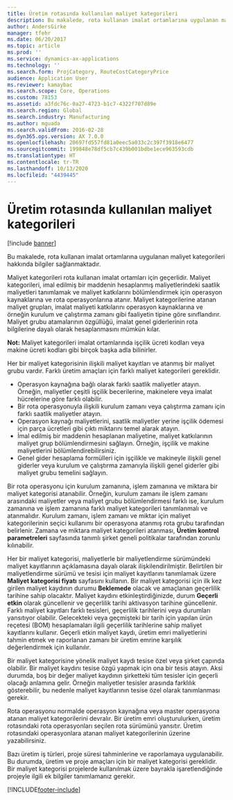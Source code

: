 ```yaml
---
title: Üretim rotasında kullanılan maliyet kategorileri
description: Bu makalede, rota kullanan imalat ortamlarına uygulanan maliyet kategorileri hakkında bilgiler sağlanmaktadır.
author: AndersGirke
manager: tfehr
ms.date: 06/20/2017
ms.topic: article
ms.prod: ''
ms.service: dynamics-ax-applications
ms.technology: ''
ms.search.form: ProjCategory, RouteCostCategoryPrice
audience: Application User
ms.reviewer: kamaybac
ms.search.scope: Core, Operations
ms.custom: 78153
ms.assetid: a3fdc76c-0a27-4723-b1c7-4322f707d89e
ms.search.region: Global
ms.search.industry: Manufacturing
ms.author: mguada
ms.search.validFrom: 2016-02-28
ms.dyn365.ops.version: AX 7.0.0
ms.openlocfilehash: 20697fd557fd81a0eec5a033c2c397f3918e6477
ms.sourcegitcommit: 199848e78df5cb7c439b001bdbe1ece963593cdb
ms.translationtype: HT
ms.contentlocale: tr-TR
ms.lasthandoff: 10/13/2020
ms.locfileid: "4439445"
---
```

# <a name="cost-categories-used-in-production-routing"></a>Üretim rotasında kullanılan maliyet kategorileri

[!include [banner](../includes/banner.md)]

Bu makalede, rota kullanan imalat ortamlarına uygulanan maliyet kategorileri hakkında bilgiler sağlanmaktadır.

Maliyet kategorileri rota kullanan imalat ortamları için geçerlidir. Maliyet kategorileri, imal edilmiş bir maddenin hesaplanmış maliyetlerindeki saatlik maliyetleri tanımlamak ve maliyet katkılarını bölümlendirmek için operasyon kaynaklarına ve rota operasyonlarına atanır. Maliyet kategorilerine atanan maliyet grupları, imalat maliyeti katkılarını operasyon kaynaklarına ve örneğin kurulum ve çalıştırma zamanı gibi faaliyetin tipine göre sınıflandırır. Maliyet grubu atamalarının özgüllüğü, imalat genel giderlerinin rota bilgilerine dayalı olarak hesaplanmasını mümkün kılar. 

**Not:** Maliyet kategorileri imalat ortamlarında işçilik ücreti kodları veya makine ücreti kodları gibi birçok başka adla bilinirler. 

Her bir maliyet kategorisinin ilişkili maliyet kayıtları ve atanmış bir maliyet grubu vardır. Farklı üretim amaçları için farklı maliyet kategorileri gereklidir.

-   Operasyon kaynağına bağlı olarak farklı saatlik maliyetler atayın. Örneğin, maliyetler çeşitli işçilik becerilerine, makinelere veya imalat hücrelerine göre farklı olabilir.
-   Bir rota operasyonuyla ilişkili kurulum zamanı veya çalıştırma zamanı için farklı saatlik maliyetler atayın.
-   Operasyon kaynağı maliyetlerini, saatlik maliyetler yerine işçilik ödemesi için parça ücretleri gibi çıktı miktarını temel alarak atayın.
-   İmal edilmiş bir maddenin hesaplanan maliyetine, maliyet katkılarının maliyet grup bölümlendirmesini sağlayın. Örneğin, işçilik ve makine maliyetlerini bölümlendirebilirsiniz.
-   Genel gider hesaplama formülleri için işçilikle ve makineyle ilişkili genel giderler veya kurulum ve çalıştırma zamanıyla ilişkili genel giderler gibi maliyet grubu temelini sağlayın.

Bir rota operasyonu için kurulum zamanına, işlem zamanına ve miktara bir maliyet kategorisi atanabilir. Örneğin, kurulum zamanı ile işlem zamanı arasındaki maliyetler veya maliyet grubu bölümlendirmesi farklı ise, kurulum zamanına ve işlem zamanına farklı maliyet kategorileri tanımlanmalı ve atanmalıdır. Kurulum zamanı, işlem zamanı ve miktar için maliyet kategorilerinin seçici kullanımı bir operasyona atanmış rota grubu tarafından belirlenir. Zamana ve miktara maliyet kategorileri atanması, **Üretim kontrol parametreleri** sayfasında tanımlı şirket geneli politikalar tarafından zorunlu kılınabilir. 

Her bir maliyet kategorisi, maliyetlerle bir maliyetlendirme sürümündeki maliyet kayıtlarının açıklamasına dayalı olarak ilişkilendirilmiştir. Belirtilen bir maliyetlendirme sürümü ve tesisi için maliyet kayıtlarını tanımlamak üzere **Maliyet kategorisi fiyatı** sayfasını kullanın. Bir maliyet kategorisi için ilk kez girilen maliyet kaydının durumu **Beklemede** olacak ve amaçlanan geçerlilik tarihine sahip olacaktır. Maliyet kaydını etkinleştirdiğinizde, durum **Geçerli etkin** olarak güncellenir ve geçerlilik tarihi aktivasyon tarihine güncellenir. Farklı maliyet kayıtları farklı tesisleri, geçerlilik tarihlerini veya durumları yansıtıyor olabilir. Gelecekteki veya geçmişteki bir tarih için yapılan ürün reçetesi (BOM) hesaplamaları ilgili geçerlilik tarihlerine sahip maliyet kayıtlarını kullanır. Geçerli etkin maliyet kaydı, üretim emri maliyetlerini tahmin etmek ve raporlanan zamanı bir üretim emrine karşılık değerlendirmek için kullanılır. 

Bir maliyet kategorisine yönelik maliyet kaydı tesise özel veya şirket çapında olabilir. Bir maliyet kaydını tesise özgü yapmak için ona bir tesis atayın. Aksi durumda, boş bir değer maliyet kaydının şirketteki tüm tesisler için geçerli olacağı anlamına gelir. Örneğin maliyetler tesisler arasında farklılık gösterebilir, bu nedenle maliyet kayıtlarının tesise özel olarak tanımlanması gerekir. 

Rota operasyonu normalde operasyon kaynağına veya master operasyona atanan maliyet kategorilerini devralır. Bir üretim emri oluşturulurken, üretim rotasındaki rota operasyonları seçilen rota sürümünü yansıtır. Üretim rotasındaki operasyonlara atanan maliyet kategorilerinin üzerine yazabilirsiniz. 

Bazı üretim iş türleri, proje süresi tahminlerine ve raporlamaya uygulanabilir. Bu durumda, üretim ve proje amaçları için bir maliyet kategorisi gereklidir. Bir maliyet kategorisi projelerde kullanılmak üzere bayrakla işaretlendiğinde projeyle ilgili ek bilgiler tanımlamanız gerekir.





[!INCLUDE[footer-include](../../includes/footer-banner.md)]